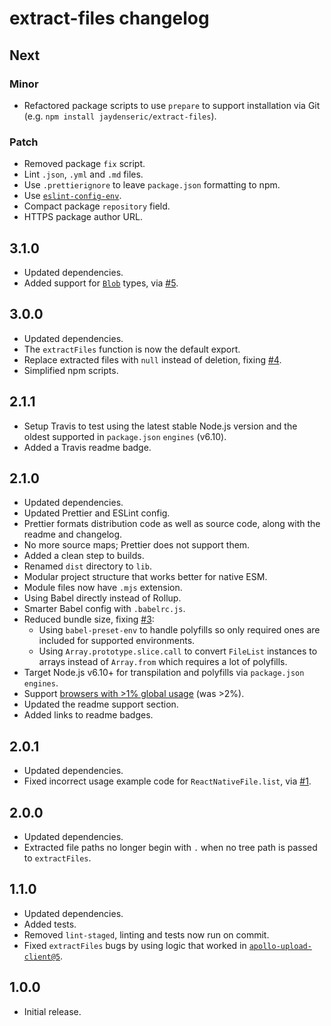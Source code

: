 # extract-files changelog

## Next

### Minor

- Refactored package scripts to use `prepare` to support installation via Git (e.g. `npm install jaydenseric/extract-files`).

### Patch

- Removed package `fix` script.
- Lint `.json`, `.yml` and `.md` files.
- Use `.prettierignore` to leave `package.json` formatting to npm.
- Use [`eslint-config-env`](https://npm.im/eslint-config-env).
- Compact package `repository` field.
- HTTPS package author URL.

## 3.1.0

- Updated dependencies.
- Added support for [`Blob`](https://developer.mozilla.org/en/docs/Web/API/Blob) types, via [#5](https://github.com/jaydenseric/extract-files/pull/5).

## 3.0.0

- Updated dependencies.
- The `extractFiles` function is now the default export.
- Replace extracted files with `null` instead of deletion, fixing [#4](https://github.com/jaydenseric/extract-files/issues/4).
- Simplified npm scripts.

## 2.1.1

- Setup Travis to test using the latest stable Node.js version and the oldest supported in `package.json` `engines` (v6.10).
- Added a Travis readme badge.

## 2.1.0

- Updated dependencies.
- Updated Prettier and ESLint config.
- Prettier formats distribution code as well as source code, along with the readme and changelog.
- No more source maps; Prettier does not support them.
- Added a clean step to builds.
- Renamed `dist` directory to `lib`.
- Modular project structure that works better for native ESM.
- Module files now have `.mjs` extension.
- Using Babel directly instead of Rollup.
- Smarter Babel config with `.babelrc.js`.
- Reduced bundle size, fixing [#3](https://github.com/jaydenseric/extract-files/issues/3):
  - Using `babel-preset-env` to handle polyfills so only required ones are included for supported environments.
  - Using `Array.prototype.slice.call` to convert `FileList` instances to arrays instead of `Array.from` which requires a lot of polyfills.
- Target Node.js v6.10+ for transpilation and polyfills via `package.json` `engines`.
- Support [browsers with >1% global usage](http://browserl.ist/?q=%3E1%25) (was >2%).
- Updated the readme support section.
- Added links to readme badges.

## 2.0.1

- Updated dependencies.
- Fixed incorrect usage example code for `ReactNativeFile.list`, via [#1](https://github.com/jaydenseric/extract-files/pull/1).

## 2.0.0

- Updated dependencies.
- Extracted file paths no longer begin with `.` when no tree path is passed to `extractFiles`.

## 1.1.0

- Updated dependencies.
- Added tests.
- Removed `lint-staged`, linting and tests now run on commit.
- Fixed `extractFiles` bugs by using logic that worked in [`apollo-upload-client@5`](https://github.com/jaydenseric/apollo-upload-client/tree/v5.0.0).

## 1.0.0

- Initial release.
